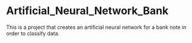 # Artificial_Neural_Network_Bank
This is a project that creates an artificial neural network for a bank note in order to classify data.
